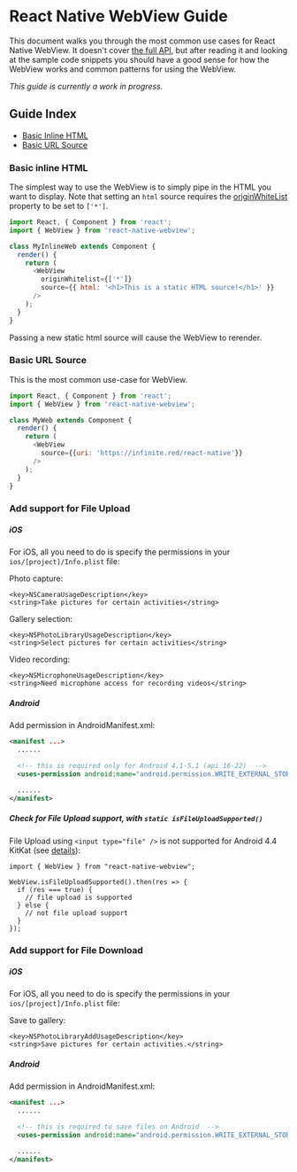 # React Native WebView Guide

This document walks you through the most common use cases for React Native WebView. It doesn't cover [the full API](Reference.md), but after reading it and looking at the sample code snippets you should have a good sense for how the WebView works and common patterns for using the WebView.

_This guide is currently a work in progress._

## Guide Index

- [Basic Inline HTML](Guide.md#basic-inline-html)
- [Basic URL Source](Guide.md#basic-url-source)

### Basic inline HTML

The simplest way to use the WebView is to simply pipe in the HTML you want to display. Note that setting an `html` source requires the [originWhiteList](Reference.md#originWhiteList) property to be set to `['*']`.

```js
import React, { Component } from 'react';
import { WebView } from 'react-native-webview';

class MyInlineWeb extends Component {
  render() {
    return (
      <WebView
        originWhitelist={['*']}
        source={{ html: '<h1>This is a static HTML source!</h1>' }}
      />
    );
  }
}
```

Passing a new static html source will cause the WebView to rerender.

### Basic URL Source

This is the most common use-case for WebView.

```js
import React, { Component } from 'react';
import { WebView } from 'react-native-webview';

class MyWeb extends Component {
  render() {
    return (
      <WebView
        source={{uri: 'https://infinite.red/react-native'}}
      />
    );
  }
}
```

### Add support for File Upload

##### iOS

For iOS, all you need to do is specify the permissions in your `ios/[project]/Info.plist` file:

Photo capture:
```
<key>NSCameraUsageDescription</key>
<string>Take pictures for certain activities</string>
```

Gallery selection:
```
<key>NSPhotoLibraryUsageDescription</key>
<string>Select pictures for certain activities</string>
```

Video recording:
```
<key>NSMicrophoneUsageDescription</key>
<string>Need microphone access for recording videos</string>
```

##### Android

Add permission in AndroidManifest.xml:
```xml
<manifest ...>
  ......

  <!-- this is required only for Android 4.1-5.1 (api 16-22)  -->
  <uses-permission android:name="android.permission.WRITE_EXTERNAL_STORAGE" />

  ......
</manifest>
```

##### Check for File Upload support, with `static isFileUploadSupported()`

File Upload using `<input type="file" />` is not supported for Android 4.4 KitKat (see [details](https://github.com/delight-im/Android-AdvancedWebView/issues/4#issuecomment-70372146)):

```
import { WebView } from "react-native-webview";

WebView.isFileUploadSupported().then(res => {
  if (res === true) {
    // file upload is supported
  } else {
    // not file upload support
  }
});

```

### Add support for File Download

##### iOS

For iOS, all you need to do is specify the permissions in your `ios/[project]/Info.plist` file:

Save to gallery:
```
<key>NSPhotoLibraryAddUsageDescription</key>
<string>Save pictures for certain activities.</string>
```

##### Android

Add permission in AndroidManifest.xml:
```xml
<manifest ...>
  ......

  <!-- this is required to save files on Android  -->
  <uses-permission android:name="android.permission.WRITE_EXTERNAL_STORAGE" />

  ......
</manifest>
```